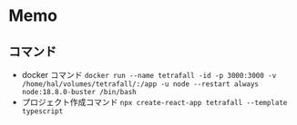 # Memo

## コマンド

- docker コマンド
`docker run --name tetrafall -id -p 3000:3000 -v /home/hal/volumes/tetrafall/:/app -u node --restart always node:18.8.0-buster /bin/bash`
- プロジェクト作成コマンド
`npx create-react-app tetrafall --template typescript`
